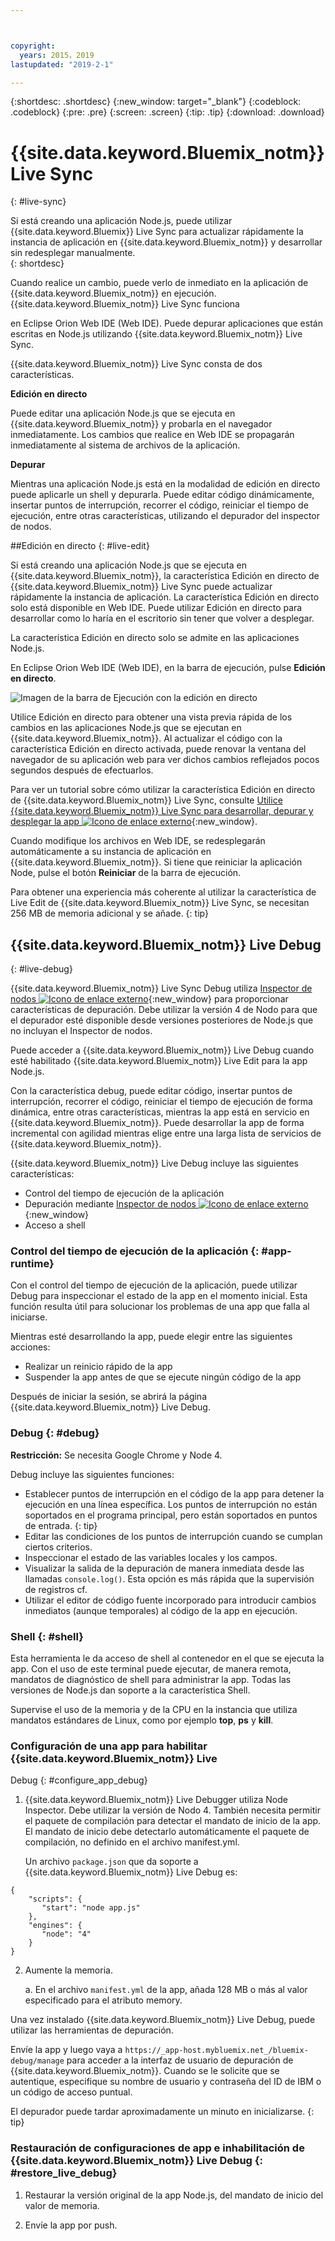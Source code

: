 ```yaml
---



copyright:
  years: 2015，2019
lastupdated: "2019-2-1"

---
```


{:shortdesc: .shortdesc}
{:new_window: target="_blank"}
{:codeblock: .codeblock}
{:pre: .pre}
{:screen: .screen}
{:tip: .tip}
{:download: .download}

# {{site.data.keyword.Bluemix_notm}} Live Sync
{: #live-sync}


Si está creando una aplicación Node.js, puede utilizar {{site.data.keyword.Bluemix}} Live Sync para actualizar rápidamente la instancia de aplicación en {{site.data.keyword.Bluemix_notm}} y desarrollar sin redesplegar manualmente.   
{: shortdesc}

Cuando realice un cambio, puede verlo de inmediato en la aplicación de {{site.data.keyword.Bluemix_notm}} en ejecución. {{site.data.keyword.Bluemix_notm}} Live Sync funciona
<!--from both the command line and -->
en Eclipse Orion Web IDE (Web IDE). Puede depurar aplicaciones que están escritas en Node.js utilizando {{site.data.keyword.Bluemix_notm}} Live Sync.  

{{site.data.keyword.Bluemix_notm}} Live Sync consta de dos características.
<!--three -->

<!--
**Desktop Sync**  

You can synchronize any desktop directory tree with a cloud-based project workspace similar to the way Dropbox works. The Web IDE directly edits the same cloud-based workspace, so both stay in sync. Desktop Sync works for any kind of application. To use Desktop Sync, you need to download and install the BL command line interface.  
-->

**Edición en directo**

Puede editar una aplicación Node.js que se ejecuta en {{site.data.keyword.Bluemix_notm}} y probarla en el navegador inmediatamente. Los cambios que realice en Web IDE se propagarán inmediatamente al sistema de archivos de la aplicación.  

**Depurar**  

Mientras una aplicación Node.js está en la modalidad de edición en directo puede aplicarle un shell y depurarla. Puede editar código dinámicamente, insertar puntos de interrupción, recorrer el código, reiniciar el tiempo de ejecución, entre otras características, utilizando el depurador del inspector de nodos.  


##Edición en directo
{: #live-edit}

Si está creando una aplicación Node.js que se ejecuta en {{site.data.keyword.Bluemix_notm}}, la característica Edición en directo de {{site.data.keyword.Bluemix_notm}} Live Sync puede actualizar rápidamente la instancia de aplicación. La característica Edición en directo solo está disponible en Web IDE. Puede utilizar Edición en directo para desarrollar como lo haría en el escritorio sin tener que volver a desplegar.

La característica Edición en directo solo se admite en las aplicaciones Node.js.

En Eclipse Orion Web IDE (Web IDE), en la barra de ejecución, pulse **Edición en directo**.

![Imagen de la barra de Ejecución con la edición en directo](images/bluemix-live-sync-light.png)

Utilice Edición en directo para obtener una vista previa rápida de los cambios en las aplicaciones Node.js que se ejecutan en {{site.data.keyword.Bluemix_notm}}. Al actualizar
el código con la característica Edición en directo activada, puede renovar la ventana del navegador de su aplicación web
para ver dichos cambios reflejados pocos segundos después de efectuarlos.

Para ver un tutorial sobre cómo utilizar la característica Edición en directo de {{site.data.keyword.Bluemix_notm}} Live Sync, consulte [Utilice {{site.data.keyword.Bluemix_notm}} Live Sync para desarrollar, depurar y desplegar la app ![Icono de enlace externo](../../icons/launch-glyph.svg "Icono de enlace externo")](https://www.ibm.com/cloud/garage/tutorials/use-live-sync-to-develop-debug-and-deploy-your-app){:new_window}.

Cuando modifique los archivos en Web IDE, se redesplegarán automáticamente a su instancia de aplicación en {{site.data.keyword.Bluemix_notm}}. Si tiene que reiniciar la aplicación Node, pulse el botón **Reiniciar** de la barra de ejecución.

Para obtener una experiencia más coherente al utilizar la característica de Live Edit de {{site.data.keyword.Bluemix_notm}} Live Sync, se necesitan 256 MB de memoria adicional y se añade.
{: tip}

## {{site.data.keyword.Bluemix_notm}} Live Debug
{: #live-debug}

{{site.data.keyword.Bluemix_notm}} Live Sync Debug utiliza
[Inspector de nodos ![Icono de enlace externo](../../icons/launch-glyph.svg "Icono de enlace externo")](https://github.com/node-inspector/node-inspector){:new_window}
para proporcionar características de depuración. Debe utilizar la versión 4 de Nodo para que el depurador esté disponible desde versiones posteriores de Node.js que no incluyan el Inspector de nodos.

Puede acceder a {{site.data.keyword.Bluemix_notm}} Live Debug cuando esté habilitado {{site.data.keyword.Bluemix_notm}} Live Edit para la app Node.js.  

Con la característica debug, puede editar código, insertar puntos de interrupción, recorrer el código,
reiniciar el tiempo de ejecución de forma dinámica, entre otras características, mientras la app está en servicio en {{site.data.keyword.Bluemix_notm}}. Puede desarrollar la app de forma incremental con agilidad mientras elige entre una larga lista de servicios de {{site.data.keyword.Bluemix_notm}}.

{{site.data.keyword.Bluemix_notm}} Live Debug incluye las siguientes características:

* Control del tiempo de ejecución de la aplicación
* Depuración mediante [Inspector de nodos ![Icono de enlace externo](../../icons/launch-glyph.svg "Icono de enlace externo")](https://github.com/node-inspector/node-inspector){:new_window}
* Acceso a shell

### Control del tiempo de ejecución de la aplicación {: #app-runtime}

Con el control del tiempo de ejecución de la aplicación, puede utilizar Debug
para inspeccionar el estado de la app en el momento inicial. Esta función resulta útil para solucionar los problemas de una app que falla al iniciarse.

Mientras esté desarrollando la app, puede elegir entre las siguientes acciones:

* Realizar un reinicio rápido de la app
* Suspender la app antes de que se ejecute ningún código de la app

Después de iniciar la sesión, se abrirá la página {{site.data.keyword.Bluemix_notm}} Live Debug.

### Debug {: #debug}

**Restricción:** Se necesita Google Chrome y Node 4.

Debug incluye las siguientes funciones:  
* Establecer puntos de interrupción en el código de la app para detener la ejecución en una línea específica.
  Los puntos de interrupción no están soportados en el programa principal, pero están soportados en puntos de entrada.
  {: tip}
* Editar las condiciones de los puntos de interrupción cuando se cumplan ciertos criterios.
* Inspeccionar el estado de las variables locales y los campos.
* Visualizar la salida de la depuración de manera inmediata desde las llamadas `console.log()`. Esta opción es más rápida que la supervisión de registros cf.
* Utilizar el editor de código fuente incorporado para introducir cambios inmediatos (aunque temporales) al código de la app en ejecución.

### Shell {: #shell}

Esta herramienta le da acceso de shell al contenedor en el que se ejecuta la app. Con el uso de este terminal puede ejecutar, de manera remota, mandatos de diagnóstico de shell para administrar la app. Todas las versiones de Node.js dan soporte a la característica Shell.

Supervise el uso de la memoria y de la CPU en la instancia que utiliza mandatos estándares de Linux, como por ejemplo **top**, **ps** y **kill**.

### Configuración de una app para habilitar {{site.data.keyword.Bluemix_notm}} Live
Debug {: #configure_app_debug}

1. {{site.data.keyword.Bluemix_notm}} Live Debugger utiliza Node Inspector. Debe utilizar la versión de Nodo 4. También necesita permitir el paquete de compilación para detectar el mandato de inicio de la app. El mandato de inicio debe detectarlo automáticamente el paquete de compilación, no definido en el archivo manifest.yml.

   Un archivo `package.json` que da soporte a {{site.data.keyword.Bluemix_notm}} Live Debug es:

  ```
  {
      "scripts": {
         "start": "node app.js"
      },
      "engines": {
         "node": "4"
      }
  }
  ```

2. Aumente la memoria.  

    a. En el archivo `manifest.yml` de la app, añada 128 MB o más al valor especificado para el atributo memory.

Una vez instalado {{site.data.keyword.Bluemix_notm}} Live
Debug, puede utilizar las herramientas de depuración.

Envíe la app y luego vaya a `https://_app-host.mybluemix.net_/bluemix-debug/manage` para acceder a la interfaz de usuario de depuración de {{site.data.keyword.Bluemix_notm}}. Cuando se le solicite que se autentique, especifique su nombre de usuario y contraseña del ID de IBM o un código de acceso puntual.    

El depurador puede tardar aproximadamente un minuto en inicializarse.
{: tip}

### Restauración de configuraciones de app e inhabilitación de {{site.data.keyword.Bluemix_notm}} Live Debug {: #restore_live_debug}

1. Restaurar la versión original de la app Node.js, del mandato de inicio del valor de memoria.

2. Envíe la app por push.
